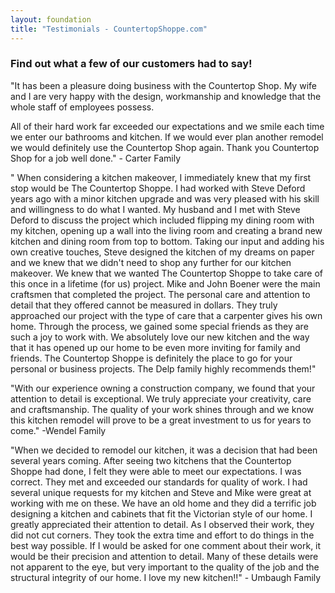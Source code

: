 ```yaml
---
layout: foundation
title: "Testimonials - CountertopShoppe.com"
---
```

### Find out what a few of our customers had to say!

"It has been a pleasure doing business with the Countertop Shop. My wife and I are very happy with the design, workmanship and knowledge that the whole staff of employees possess.

All of their hard work far exceeded our expectations and we smile each time we enter our bathrooms and kitchen. If we would ever plan another remodel we would definitely use the Countertop Shop again.
Thank you Countertop Shop for a job well done." - Carter Family

" When considering a kitchen makeover, I immediately knew that my first stop would be The Countertop Shoppe. I had worked with Steve Deford years ago with a minor kitchen upgrade and was very pleased with his skill and willingness to do what I wanted. My husband and I met with Steve Deford to discuss the project which included flipping my dining room with my kitchen, opening up a wall into the living room and creating a brand new kitchen and dining room from top to bottom. Taking our input and adding his own creative touches, Steve designed the kitchen of my dreams on paper and we knew that we didn't need to shop any further for our kitchen makeover. We knew that we wanted The Countertop Shoppe to take care of this once in a lifetime (for us) project. Mike and John Boener were the main craftsmen that completed the project. The personal care and attention to detail that they offered cannot be measured in dollars. They truly approached our project with the type of care that a carpenter gives his own home. Through the process, we gained some special friends as they are such a joy to work with. We absolutely love our new kitchen and the way that it has opened up our home to be even more inviting for family and friends. The Countertop Shoppe is definitely the place to go for your personal or business projects. The Delp family highly recommends them!"

"With our experience owning a construction company, we found that your attention to detail is exceptional. We truly appreciate your creativity, care and craftsmanship. The quality of your work shines through and we know this kitchen remodel will prove to be a great investment to us for years to come." -Wendel Family

"When we decided to remodel our kitchen, it was a decision that had been several years coming. After seeing two kitchens that the Countertop Shoppe had done, I felt they were able to meet our expectations. I was correct. They met and exceeded our standards for quality of work. I had several unique requests for my kitchen and Steve and Mike were great at working with me on these. We have an old home and they did a terrific job designing a kitchen and cabinets that fit the Victorian style of our home. I greatly appreciated their attention to detail. As I observed their work, they did not cut corners. They took the extra time and effort to do things in the best way possible. If I would be asked for one comment about their work, it would be their precision and attention to detail. Many of these details were not apparent to the eye, but very important to the quality of the job and the structural integrity of our home. I love my new kitchen!!" - Umbaugh Family
